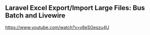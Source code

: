 ## Laravel Excel Export/Import Large Files: Bus Batch and Livewire



https://www.youtube.com/watch?v=v8eSGeszu4U
